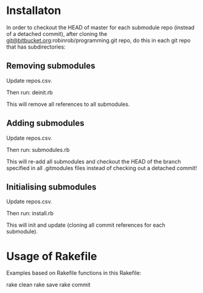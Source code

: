 # Installaton

In order to checkout the HEAD of master for each submodule repo (instead of a detached commit), after cloning the git@bitbucket.org:robinrob/programming.git repo, do this in each git repo that has subdirectories:

## Removing submodules
Update repos.csv.

Then run: deinit.rb

This will remove all references to all submodules.

## Adding submodules
Update repos.csv.

Then run: submodules.rb

This will re-add all submodules and checkout the HEAD of the branch specified in all .gitmodules files instead of checking out a detached commit!

## Initialising submodules
Update repos.csv.

Then run: install.rb

This will init and update (cloning all commit references for each submodule).

# Usage of Rakefile

Examples based on Rakefile functions in this Rakefile:

rake clean
rake save
rake commit
